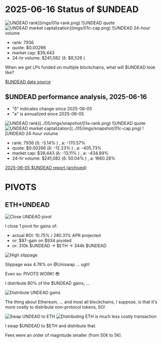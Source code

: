 # 2025-06-16 Status of $UNDEAD 

![$UNDEAD rank](imgs/01a-rank.png) 
![$UNDEAD quote](imgs/01b-quote.png) 
![$UNDEAD market captalization](imgs/01c-cap.png) 
![$UNDEAD 24-hour volume](imgs/01d-vol.png) 

* rank: 7936 
* quote: $0.00266 
* market cap: $39,443 
* 24-hr volume: $241,082 (δ: $8,526 ) 

When we get LPs funded on multiple blockchains, what will $UNDEAD look like? 

[$UNDEAD data source](https://www.coingecko.com/en/coins/undead-blocks) 
## $UNDEAD performance analysis, 2025-06-16 

* "δ" indicates change since 2025-06-05 
* "a" is annualized since 2025-06-05 

![$UNDEAD rank](../05/imgs/snapshot/01a-rank.png) 
![$UNDEAD quote](../05/imgs/snapshot/01b-quote.png) 
![$UNDEAD market captalization](../05/imgs/snapshot/01c-cap.png) 
![$UNDEAD 24-hour volume](../05/imgs/snapshot/01d-vol.png) 

* rank: 7936 (δ: -5.14% ) , a: -170.57% 
* quote: $0.00266 (δ: -12.23% ) , a: -405.73% 
* market cap: $39,443 (δ: -13.11% ) , a: -434.89% 
* 24-hr volume: $241,082 (δ: 50.04% ) , a: 1660.28% 

[2025-06-05 $UNDEAD report (archived)](https://github.com/pivoteur/biz/tree/main/blog/2025/06/05) 

# PIVOTS

## ETH+UNDEAD

![Close UNDEAD pivot](imgs/02a-close-undead-pivot.png)

I close 1 pivot for gains of:

* actual ROI: 10.75% / 280.31% APR projected
* or: $87-gain on $934 pivoted
* or: 310k $UNDEAD -> $ETH -> 344k $UNDEAD

![High slippage](imgs/02b-high-slippage.png)

Slippage was 4.78% on @Uniswap ... ugh!

Even so: PIVOTS WORK! 😎

I distribute 80% of the $UNDEAD gains, ...

![Distribute UNDEAD gains](imgs/02c-distribute-undead.png)

The thing about Ethereum, ... and most all blockchains, I suppose, is that it's more costly to distribute non-protocol tokens, SO!

![Swap UNDEAD to ETH](imgs/02d-swap-to-eth.png)
![Distributing ETH is much less costly transaction](imgs/02e-distribute-eth.png)

I swap $UNDEAD to $ETH and distribute that.

Fees were an order of magnitude smaller (from 50¢ to 5¢). 

